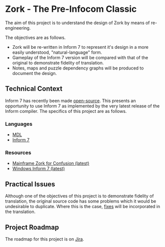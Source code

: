# Zork - The Pre-Infocom Classic
The aim of this project is to understand the design of Zork by means of re-engineering.

The objectives are as follows.
* Zork will be re-written in Inform 7 to represent it's design in a more easily understood, "natural-language" form.
* Gameplay of the Inform 7 version will be compared with that of the original to demonstrate fidelity of translation.
* Notes, maps and puzzle dependency graphs will be produced to document the design.

## Technical Context
Inform 7 has recently been made [open-source](https://intfiction.org/t/inform-7-v10-1-0-is-now-open-source/55674).
This presents an opportunity to use Inform 7 as implemented by the very latest release of the Inform compiler.
The specifics of this project are as follows.

### Languages
* [MDL](https://mdl-language.readthedocs.io/en/latest/)
* [Inform 7](https://ganelson.github.io/inform-website/)

### Resources
* [Mainframe Zork for Confusion (latest)](https://github.com/heasm66/mdlzork)
* [Windows Inform 7 (latest)](https://github.com/DavidKinder/Windows-Inform7/releases/tag/10_1_2)

## Practical Issues
Although one of the objectives of this project is to demonstrate fidelity of translation, the original source code has some problems which it would be undesirable to duplicate. Where this is the case, [fixes](https://github.com/zil-transformation/Zork/blob/main/TO-BE-FIXED.md) will be incorporated in the translation.

## Project Roadmap
The roadmap for this project is on [Jira](https://zil-transformation.atlassian.net/jira/software/projects/ZPIC/boards/4/roadmap).
